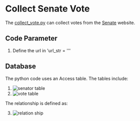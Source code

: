 # Collect Senate Vote

The [collect_vote.py](https://github.com/xbwei/Data-Mining-on-Social-Media/blob/master/collect_senate_vote/collect_vote.py) can collect votes from the [Senate](https://www.senate.gov/legislative/votes.htm) website.

## Code Parameter
1. Define the url in 'url_str = '''

## Database
The python code uses an Access table. The tables include:
1. ![senator table](https://github.com/xbwei/Data-Mining-on-Social-Media/blob/master/collect_senate_vote/vote_table.PNG)
2. ![vote table](https://github.com/xbwei/Data-Mining-on-Social-Media/blob/master/collect_senate_vote/vote_table.PNG)

The relationship is defined as:

3. ![relation ship](https://github.com/xbwei/Data-Mining-on-Social-Media/blob/master/collect_senate_vote/relationship.PNG)

